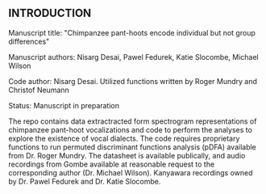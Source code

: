 ## INTRODUCTION

Manuscript title: "Chimpanzee pant-hoots encode individual but not group differences"

Manuscript authors: Nisarg Desai, Pawel Fedurek, Katie Slocombe, Michael Wilson

Code author: Nisarg Desai. Utilized functions written by Roger Mundry and Christof Neumann

Status: Manuscript in preparation

The repo contains data extractracted form spectrogram representations of chimpanzee pant-hoot vocalizations and code to perform the analyses to explore the existence of vocal dialects. The code requires proprietary functions to run permuted discriminant functions analysis (pDFA) available from Dr. Roger Mundry. The datasheet is available publically, and audio recordings from Gombe available at reasonable request to the corresponding author (Dr. Michael Wilson). Kanyawara recordings owned by Dr. Pawel Fedurek and Dr. Katie Slocombe.
